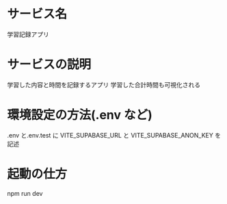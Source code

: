 # サービス名

学習記録アプリ

# サービスの説明

学習した内容と時間を記録するアプリ
学習した合計時間も可視化される

# 環境設定の方法(.env など)

.env と.env.test に
VITE_SUPABASE_URL と VITE_SUPABASE_ANON_KEY を記述

# 起動の仕方

npm run dev
